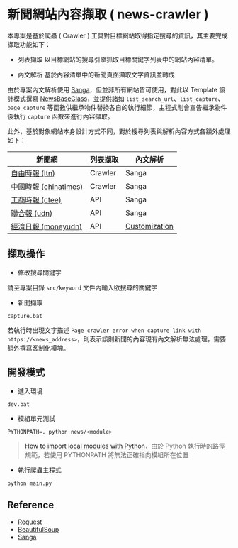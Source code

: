# 新聞網站內容擷取 ( news-crawler )

本專案是基於爬蟲 ( Crawler ) 工具對目標網站取得指定搜尋的資訊，其主要完成擷取功能如下：

+ 列表擷取
以目標網站的搜尋引擎抓取目標關鍵字列表中的網站內容清單。

+ 內文解析
基於內容清單中的新聞頁面擷取文字資訊並轉成

由於專案內文解析使用 [Sanga](https://github.com/allenyummy/Sanga/blob/master/README.md)，但並非所有網站皆可使用，對此以 Template 設計模式撰寫 [NewsBaseClass](./src/news/base.py)，並提供諸如 ```list_search_url```、```list_capture```、```page_capture``` 等函數供繼承物件替換各自的執行細節，主程式則會宣告繼承物件後執行 ```capture``` 函數來進行內容擷取。

此外，基於對象網站本身設計方式不同，對於搜尋列表與解析內容方式各額外處理如下：

| 新聞網 | 列表擷取 | 內文解析 |
| -- | -- | -- |
| [自由時報 (ltn)](./src/news/ltn.py) | Crawler | Sanga |
| [中國時報 (chinatimes)](./src/news/chinatimes.py) | Crawler | Sanga |
| [工商時報 (ctee)](./src/news/ctee.py) | API | Sanga |
| [聯合報 (udn)](./src/news/udn.py) | API | Sanga |
| [經濟日報 (moneyudn)](./src/news/moneyudn.py) | API | [Customization](./src/news/pages/moneyudn.py) |

## 擷取操作

+ 修改搜尋關鍵字

請至專案目錄 ```src/keyword``` 文件內輸入欲搜尋的關鍵字

+ 新聞擷取

```
capture.bat
```

若執行時出現文字描述 ```Page crawler error when capture link with https://<news_address>```，則表示該則新聞的內容現有內文解析無法處理，需要額外撰寫客制化模塊。

## 開發模式

+ 進入環境

```
dev.bat
```

+ 模組單元測試

```
PYTHONPATH=. python news/<module>
```
> [How to import local modules with Python](https://fortierq.github.io/python-import/)，由於 Python 執行時的路徑規範，若使用 PYTHONPATH 將無法正確指向模組所在位置

+ 執行爬蟲主程式

```
python main.py
```

## Reference

+ [Request](https://requests.readthedocs.io/en/latest/)
+ [BeautifulSoup](https://www.crummy.com/software/BeautifulSoup/bs4/doc/)
+ [Sanga](https://github.com/allenyummy/Sanga/blob/master/README.md)
